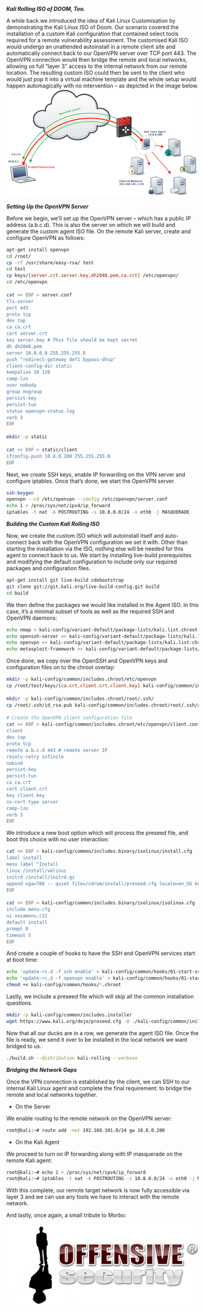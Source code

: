 ***Kali Rolling ISO of DOOM, Too.***

A while back we introduced the idea of Kali Linux Customisation by demonstrating the Kali Linux ISO of Doom. Our scenario covered the installation of a custom Kali configuration that contained select tools required for a remote vulnerability assessment. The customised Kali ISO would undergo an unattended autoinstall in a remote client site and automatically connect back to our OpenVPN server over TCP port 443. The OpenVPN connection would then bridge the remote and local networks, allowing us full “layer 3” access to the internal network from our remote location. The resulting custom ISO could then be sent to the client who would just pop it into a virtual machine template and the whole setup would happen automagically with no intervention – as depicted in the image below.
![](https://github.com/nu11secur1ty/OFFENSIVE-SECURITY/blob/master/Setting%20Up%20the%20OpenVPN%20Server/img/kali-linux-agent2.png)

***Setting Up the OpenVPN Server***


Before we begin, we’ll set up the OpenVPN server – which has a public IP address (a.b.c.d). This is also the server on which we will build and generate the custom agent ISO file. On the remote Kali server, create and configure OpenVPN as follows:

```bash
apt-get install openvpn
cd /root/
cp -rf /usr/share/easy-rsa/ test
cd test
cp keys/{server.crt,server.key,dh2048.pem,ca.crt} /etc/openvpn/
cd /etc/openvpn

cat << EOF > server.conf
tls-server
port 443
proto tcp
dev tap
ca ca.crt
cert server.crt
key server.key # This file should be kept secret
dh dh2048.pem
server 10.8.0.0 255.255.255.0
push "redirect-gateway def1 bypass-dhcp"
client-config-dir static
keepalive 10 120
comp-lzo
user nobody
group nogroup
persist-key
persist-tun
status openvpn-status.log
verb 3
EOF

mkdir -p static

cat << EOF > static/client
ifconfig-push 10.8.0.200 255.255.255.0
EOF
```
Next, we create SSH keys, enable IP forwarding on the VPN server and configure iptables. Once that’s done, we start the OpenVPN server.

```bash
ssh-keygen
openvpn --cd /etc/openvpn --config /etc/openvpn/server.conf
echo 1 > /proc/sys/net/ipv4/ip_forward
iptables -t nat -A POSTROUTING -s 10.8.0.0/24 -o eth0 -j MASQUERADE
```

***Building the Custom Kali Rolling ISO***

Now, we create the custom ISO which will autoinstall itself and auto-connect back with the OpenVPN configuration we set it with. Other than starting the installation via the ISO, nothing else will be needed for this agent to connect back to us. We start by installing live-build prerequisites and modifying the default configuration to include only our required packages and configuration files.

```bash
apt-get install git live-build cdebootstrap
git clone git://git.kali.org/live-build-config.git build
cd build
```

We then define the packages we would like installed in the Agent ISO. In this case, it’s a minimal subset of tools as well as the required SSH and OpenVPN daemons:

```bash
echo nmap > kali-config/variant-default/package-lists/kali.list.chroot
echo openssh-server >> kali-config/variant-default/package-lists/kali.list.chroot
echo openvpn >> kali-config/variant-default/package-lists/kali.list.chroot
echo metasploit-framework >> kali-config/variant-default/package-lists/kali.list.chroot
```

Once done, we copy over the OpenSSH and OpenVPN keys and configuration files on to the chroot overlay:

```bash
mkdir -p kali-config/common/includes.chroot/etc/openvpn
cp /root/test/keys/{ca.crt,client.crt,client.key} kali-config/common/includes.chroot/etc/openvpn/

mkdir -p kali-config/common/includes.chroot/root/.ssh/
cp /root/.ssh/id_rsa.pub kali-config/common/includes.chroot/root/.ssh/authorized_keys

# Create the OpenVPN client configuration file
cat << EOF > kali-config/common/includes.chroot/etc/openvpn/client.conf
client
dev tap
proto tcp
remote a.b.c.d 443 # remote server IP
resolv-retry infinite
nobind
persist-key
persist-tun
ca ca.crt
cert client.crt
key client.key
ns-cert-type server
comp-lzo
verb 3
EOF
```
We introduce a new boot option which will process the preseed file, and boot this choice with no user interaction:

```bash
cat << EOF > kali-config/common/includes.binary/isolinux/install.cfg
label install
menu label ^Install
linux /install/vmlinuz
initrd /install/initrd.gz
append vga=788 -- quiet file=/cdrom/install/preseed.cfg locale=en_US keymap=us hostname=kali domain=local.lan
EOF

cat << EOF > kali-config/common/includes.binary/isolinux/isolinux.cfg
include menu.cfg
ui vesamenu.c32
default install
prompt 0
timeout 5
EOF
```
And create a couple of hooks to have the SSH and OpenVPN services start at boot time:

```bash
echo 'update-rc.d -f ssh enable' > kali-config/common/hooks/01-start-ssh.chroot
echo 'update-rc.d -f openvpn enable' > kali-config/common/hooks/01-start-openvpn.chroot
chmod +x kali-config/common/hooks/*.chroot
```

Lastly, we include a preseed file which will skip all the common installation questions.


```bash
mkdir -p kali-config/common/includes.installer
wget https://www.kali.org/dojo/preseed.cfg -O ./kali-config/common/includes.installer/preseed.cfg
```


Now that all our ducks are in a row, we generate the agent ISO file. Once the file is ready, we send it over to be installed in the local network we want bridged to us.

```bash
./build.sh --distribution kali-rolling --verbose
```
***Bridging the Network Gaps***

Once the VPN connection is established by the client, we can SSH to our internal Kali Linux agent and complete the final requirement: to bridge the remote and local networks together.

- On the Server

We enable routing to the remote network on the OpenVPN server:

```bash
root@kali:~# route add -net 192.168.101.0/24 gw 10.8.0.200
```

- On the Kali Agent

We proceed to turn on IP forwarding along with IP masquerade on the remote Kali agent:

```bash
root@kali:~# echo 1 > /proc/sys/net/ipv4/ip_forward
root@kali:~# iptables -t nat -A POSTROUTING -s 10.8.0.0/24 -o eth0 -j MASQUERADE
```
With this complete, our remote target network is now fully accessible via layer 3 and we can use any tools we have to interact with the remote network.

And lastly, once again, a small tribute to Morbo:

[![alt text](https://github.com/nu11secur1ty/OFFENSIVE-SECURITY/blob/master/wall/offsec2.png)](https://www.youtube.com/watch?v=tDP1I9Qxj0w&list= "title")






